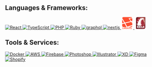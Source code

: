 <h2 align="left">Languages & Frameworks:</h2>
<p align="left">
<a href="https://ja.legacy.reactjs.org/" target="_blank" rel="noreferrer">
  <img src="https://cdn.svgporn.com/logos/react.svg" alt="React" width="40" height="40"/>
</a>
<a href="https://www.typescriptlang.org/" target="_blank" rel="noreferrer">
  <img src="https://cdn.svgporn.com/logos/typescript-icon.svg" alt="TypeScript" width="40" height="40"/>
</a>
<a href="https://www.php.net/" target="_blank" rel="noreferrer">
  <img src="https://cdn.svgporn.com/logos/php.svg" alt="PHP" width="40" height="40"/>
</a>
<a href="https://www.ruby-lang.org/ja/" target="_blank" rel="noreferrer">
  <img src="https://cdn.svgporn.com/logos/ruby.svg" alt="Ruby" width="40" height="40"/>
</a>
<a href="https://graphql.org" target="_blank" rel="noreferrer">
  <img src="https://www.vectorlogo.zone/logos/graphql/graphql-icon.svg" alt="graphql" width="40" height="40"/>
</a>
<a href="https://nextjs.org/" target="_blank" rel="noreferrer">
 <img src="https://cdn.worldvectorlogo.com/logos/nextjs-2.svg" alt="nextjs" width="40" height="40"/>
</a>
<a href="https://laravel.com/" target="_blank" rel="noreferrer">
  <img src="https://raw.githubusercontent.com/devicons/devicon/master/icons/laravel/laravel-plain-wordmark.svg" alt="laravel" width="40" height="40"/>
</a>
<a href="https://rubyonrails.org" target="_blank" rel="noreferrer">
  <img src="https://raw.githubusercontent.com/devicons/devicon/master/icons/rails/rails-original-wordmark.svg" alt="rails" width="40" height="40"/>
</a>

<h2 align="left">Tools & Services:</h2>
<a href="https://www.docker.com/" target="_blank" rel="noreferrer">
  <img src="https://cdn.svgporn.com/logos/docker-icon.svg" alt="Docker" width="40" height="40"/>
</a>
<a href="https://aws.amazon.com/jp/" target="_blank" rel="noreferrer">
  <img src="https://cdn.svgporn.com/logos/aws.svg" alt="AWS" width="40" height="40"/>
</a>
<a href="https://firebase.google.com/?hl=ja" target="_blank" rel="noreferrer">
  <img src="https://cdn.svgporn.com/logos/firebase.svg" alt="Firebase" width="40" height="40"/>
</a>
<a href="https://www.adobe.com/jp/products/photoshop.html" target="_blank" rel="noreferrer">
  <img src="https://cdn.svgporn.com/logos/adobe-photoshop.svg" alt="Photoshop" width="40" height="40"/>
</a>
<a href="https://www.adobe.com/jp/products/illustrator.html" target="_blank" rel="noreferrer">
  <img src="https://cdn.svgporn.com/logos/adobe-illustrator.svg" alt="Illustrator" width="40" height="40"/>
</a>
<a href="https://helpx.adobe.com/jp/support/xd.html" target="_blank" rel="noreferrer">
  <img src="https://cdn.svgporn.com/logos/adobe-xd.svg" alt="XD" width="40" height="40"/>
</a>
<a href="https://www.figma.com/ja/" target="_blank" rel="noreferrer">
  <img src="https://cdn.svgporn.com/logos/figma.svg" alt="Figma" width="40" height="40"/>
</a>
<a href="https://www.shopify.com/jp" target="_blank" rel="noreferrer">
  <img src="https://cdn.svgporn.com/logos/shopify.svg" alt="Shopify" width="40" height="40"/>
</a>




